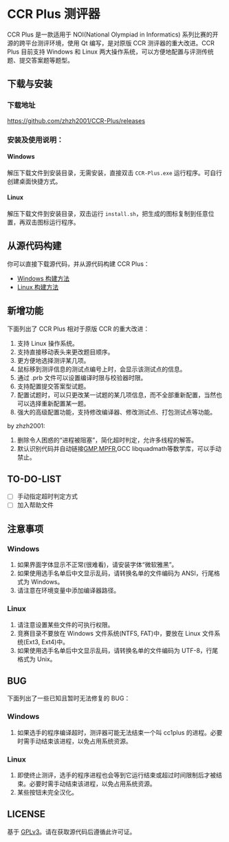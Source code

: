 # CCR Plus 测评器
CCR Plus 是一款适用于 NOI(National Olympiad in Informatics) 系列比赛的开源的跨平台测评环境，使用 Qt 编写，是对原版 CCR 测评器的重大改进。CCR Plus 目前支持 Windows 和 Linux 两大操作系统，可以方便地配置与评测传统题、提交答案题等题型。


## 下载与安装
### 下载地址
<https://github.com/zhzh2001/CCR-Plus/releases>

### 安装及使用说明：
#### Windows
解压下载文件到安装目录，无需安装，直接双击 `CCR-Plus.exe` 运行程序。可自行创建桌面快捷方式。

#### Linux

解压下载文件到安装目录，双击运行 `install.sh`，把生成的图标复制到任意位置，再双击图标运行程序。


## 从源代码构建
你可以直接下载源代码，并从源代码构建 CCR Plus：

* [Windows 构建方法](https://github.com/sxyzccr/CCR-Plus/wiki/Windows-Build)
* [Linux 构建方法](https://github.com/sxyzccr/CCR-Plus/wiki/Linux-Build)


## 新增功能

下面列出了 CCR Plus 相对于原版 CCR 的重大改进：

1. 支持 Linux 操作系统。
2. 支持直接移动表头来更改题目顺序。
3. 更方便地选择测评某几项。
4. 鼠标移到测评信息的测试点编号上时，会显示该测试点的信息。
5. 通过 .prb 文件可以设置编译时限与校验器时限。
6. 支持配置提交答案型试题。
7. 配置试题时，可以只更改某一试题的某几项信息，而不全部重新配置，当然也可以选择重新配置某一题。
8. 强大的高级配置功能，支持修改编译器、修改测试点、打包测试点等功能。


by zhzh2001:

1. 删除令人困惑的“进程被阻塞”，简化超时判定，允许多线程的解答。
2. 默认识别代码并自动链接[GMP](https://gmplib.org/),[MPFR](http://www.mpfr.org/),GCC libquadmath等数学库，可以手动禁止。

## TO-DO-LIST

- [ ] 手动指定超时判定方式
- [ ] 加入帮助文件

## 注意事项

### Windows
1. 如果界面字体显示不正常(很难看)，请安装字体“微软雅黑”。
2. 如果使用选手名单后中文显示乱码，请转换名单的文件编码为 ANSI，行尾格式为 Windows。
3. 请注意在环境变量中添加编译器路径。

### Linux
1. 请注意设置某些文件的可执行权限。
2. 竞赛目录不要放在 Windows 文件系统(NTFS, FAT)中，要放在 Linux 文件系统(Ext3, Ext4)中。
3. 如果使用选手名单后中文显示乱码，请转换名单的文件编码为 UTF-8，行尾格式为 Unix。


## BUG
下面列出了一些已知且暂时无法修复的 BUG：

### Windows
1. 如果选手的程序编译超时，测评器可能无法结束一个叫 cc1plus 的进程。必要时需手动结束该进程，以免占用系统资源。

### Linux
1. 即使终止测评，选手的程序进程也会等到它运行结束或超过时间限制后才被结束。必要时需手动结束该进程，以免占用系统资源。
2. 某些按钮未完全汉化。


## LICENSE
基于 [GPLv3](LICENSE.txt)。请在获取源代码后遵循此许可证。

